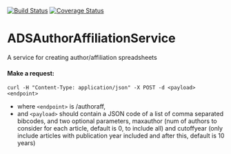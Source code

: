 [![Build Status](https://travis-ci.org/adsabs/ADSAuthorAffiliationService.svg?branch=master)](https://travis-ci.org/adsabs/ADSAuthorAffiliationService)
[![Coverage Status](https://coveralls.io/repos/adsabs/ADSAuthorAffiliationService/badge.svg?branch=master)](https://coveralls.io/r/adsabs/ADSAuthorAffiliationService?branch=master)

# ADSAuthorAffiliationService
A service for creating author/affiliation spreadsheets

#### Make a request:

`curl -H "Content-Type: application/json" -X POST -d <payload> <endpoint>`


* where `<endpoint>` is /authoraff,
* and `<payload>` should contain a JSON code of a list of comma separated 
bibcodes, and two optional parameters, maxauthor (num of authors to consider 
for each article, default is 0, to include all) and cutoffyear 
(only include articles with publication year included and after 
this, default is 10 years)
